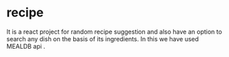 # recipe
It is a react project for random recipe suggestion and also have an option to search any dish on the basis of its ingredients. In this we have used MEALDB api . 
